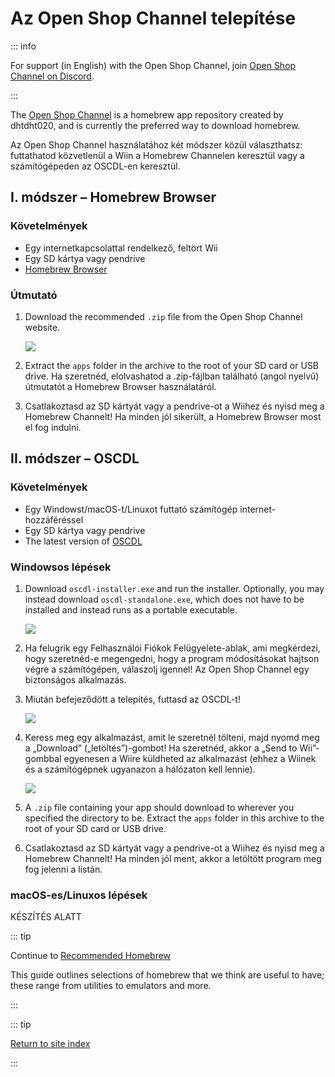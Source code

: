 # Az Open Shop Channel telepítése

::: info

For support (in English) with the Open Shop Channel, join [Open Shop Channel on Discord](https://discord.gg/osc).

:::

The [Open Shop Channel](https://oscwii.org/) is a homebrew app repository created by dhtdht020, and is currently the preferred way to download homebrew.

Az Open Shop Channel használatához két módszer közül választhatsz: futtathatod közvetlenül a Wiin a Homebrew Channelen keresztül vagy a számítógépeden az OSCDL-en keresztül.

## I. módszer – Homebrew Browser

### Követelmények

- Egy internetkapcsolattal rendelkező, feltört Wii
- Egy SD kártya vagy pendrive
- [Homebrew Browser](https://oscwii.org/library/app/homebrew_browser)

### Útmutató

1. Download the recommended `.zip` file from the Open Shop Channel website.

   ![](/images/osc/zip-download-HBB.png)

2. Extract the `apps` folder in the archive to the root of your SD card or USB drive. Ha szeretnéd, elolvashatod a .zip-fájlban található (angol nyelvű) útmutatót a Homebrew Browser használatáról.

3. Csatlakoztasd az SD kártyát vagy a pendrive-ot a Wiihez és nyisd meg a Homebrew Channelt! Ha minden jól sikerült, a Homebrew Browser most el fog indulni.

## II. módszer – OSCDL

### Követelmények

- Egy Windowst/macOS-t/Linuxot futtató számítógép internet-hozzáféréssel
- Egy SD kártya vagy pendrive
- The latest version of [OSCDL](https://github.com/dhtdht020/osc-dl/releases/latest)

### Windowsos lépések

1. Download `oscdl-installer.exe` and run the installer. Optionally, you may instead download `oscdl-standalone.exe`, which does not have to be installed and instead runs as a portable executable.

   ![](/images/osc/exe-download-OSCDL.png)

2. Ha felugrik egy Felhasználói Fiókok Felügyelete-ablak, ami megkérdezi, hogy szeretnéd-e megengedni, hogy a program módosításokat hajtson végre a számítógépen, válaszolj igennel! Az Open Shop Channel egy biztonságos alkalmazás.

3. Miután befejeződött a telepítés, futtasd az OSCDL-t!

   ![](/images/osc/install-finished-OSCDL.png)

4. Keress meg egy alkalmazást, amit le szeretnél tölteni, majd nyomd meg a „Download” („letöltés”)-gombot! Ha szeretnéd, akkor a „Send to Wii”-gombbal egyenesen a Wiire küldheted az alkalmazást (ehhez a Wiinek és a számítógépnek ugyanazon a hálózaton kell lennie).

   ![](/images/osc/app-download-OSCDL.png)

5. A `.zip` file containing your app should download to wherever you specified the directory to be. Extract the `apps` folder in this archive to the root of your SD card or USB drive.

6. Csatlakoztasd az SD kártyát vagy a pendrive-ot a Wiihez és nyisd meg a Homebrew Channelt! Ha minden jól ment, akkor a letöltött program meg fog jelenni a listán.

### macOS-es/Linuxos lépések

KÉSZÍTÉS ALATT

::: tip

Continue to [Recommended Homebrew](recommended-homebrew)

This guide outlines selections of homebrew that we think are useful to have; these range from utilities to emulators and more.

:::

::: tip

[Return to site index](site-navigation)

:::
